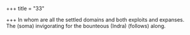 +++
title = "33"

+++
In whom are all the settled domains and both exploits and expanses. The (soma) invigorating for the bounteous (Indra) (follows) along.